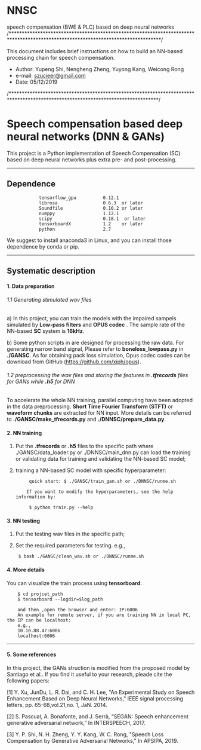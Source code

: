 # NNSC
speech compensation (BWE &amp; PLC) based on deep neural networks
/**********************************************************************************************************************************/

This document includes brief instructions on how to build an NN-based processing chain for speech compensation.
- Author:  Yupeng Shi, Nengheng Zheng, Yuyong Kang, Weicong Rong
- e-mail:  szucieer@gmail.com
- Date: 05/12/2019

/*********************************************************************************************************************************/

# Speech compensation based deep neural networks (DNN & GANs)
This project is a Python implementation of Speech Compensation (SC) based on deep neural networks plus extra pre- and post-processing. 
***

## Dependence
            
                tensorflow_gpu          0.12.1
                librosa                 0.6.3  or later
                Soundfile               0.10.2 or later
                numppy                  1.12.1
                scipy                   0.18.1  or later
                tensorboardX            1.2    or later
                python                  2.7    

 We suggest to install anaconda3 in Linux, and you can install those dependence by conda or pip.
***
## Systematic description

#### 1. Data preparation
###### 1.1 Generating stimulated wav files
  a) In this project, you can train the models with the impaired sampels simulated by **Low-pass filters** and **OPUS codec** . The sample rate of the NN-based **SC** system is **16kHz**.
            
  b) Some python scripts in are designed for processing the raw data. For generating narrow band signal, Please refer to **boneloss_lowpass.py** in **./GANSC**. As for obtaining pack loss simulation, Opus codec codes can be download from GitHub (https://github.com/xiph/opus).
###### 1.2 preprocessing the wav files and storing the features in **.tfrecords** files for GANs while **.h5** for DNN
  To accelerate the whole NN training, parallel computing have been adopted in the data preprocessing. **Short Time Fourier Transform (STFT)** or **waveform chunks** are extracted for NN input. More details can be referred to **./GANSC/make_tfrecords.py** and **./DNNSC/prepare_data.py**.
#### 2. NN training
1. Put the **.tfrecords** or **.h5** files to the specific path where ./GANSC/data_loader.py or ./DNNSC/main_dnn.py can load the training or validating data for training and validating the NN-based SC model;

2. training a NN-based SC model with specific hyperparameter:
                
		    quick start: $ ./GANSC/train_gan.sh or ./DNNSC/runme.sh

           If you want to modify the hyperparameters, see the help information by:
                
		    $ python train.py --help
		    

               
        
#### 3. NN testing
1. Put the testing wav files in the specific path;
2. Set the required parameters for testing.
e.g.,
                
        $ bash ./GANSC/clean_wav.sh or ./DNNSC/runme.sh
        
#### 4. More details
You can visualize the train process using **tensorboard**:
                
        $ cd projcet_path
        $ tensorboard --logdir=$log_path
                
	    and then ,open the browser and enter: IP:6006
	    An example for remote server, if you are training NN in local PC, the IP can be localhost:
        e.g.,
		10.10.88.47:6006
		localhost:6006                
***

#### 5. Some references
In this project, the GANs struction is modified from the proposed model by Santiago et al..
If you find it useful to your research, pleade cite the following papers:

[1] Y. Xu, JunDu, L. R. Dai, and C. H. Lee, "An Experimental Study on Speech Enhancement Based on Deep Neural Networks," IEEE signal processing letters, pp. 65-68,vol.21,no. 1, JaN. 2014.

[2] S. Pascual, A. Bonafonte, and J. Serrà, “SEGAN: Speech enhancement generative adversarial network,” In INTERSPEECH, 2017.

[3] Y. P. Shi, N. H. Zheng, Y. Y. Kang, W. C. Rong, "Speech Loss Compensation by Generative Adversarial Networks," In APSIPA, 2019.

